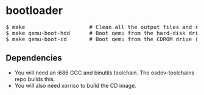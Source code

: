 # bootloader


<pre>
$ make                    # Clean all the output files and re-build them.
$ make qemu-boot-hdd      # Boot qemu from the hard-disk drive (bootlader.bin).
$ make qemu-boot-cd       # Boot qemu from the CDROM drive (mk2018.iso).
</pre>

## Dependencies

* You will need an i686 GCC and binutils toolchain. The osdev-toolchains repo builds this.
* You will also need xorriso to build the CD image.
